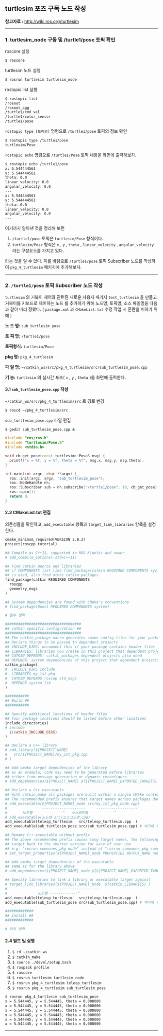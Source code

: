 ## turtlesim 포즈 구독 노드 작성

**참고자료 :** <http://wiki.ros.org/turtlesim>



---

### 1. turtlesim_node 구동 및 /turtle1/pose 토픽 확인


roscore 실행

```bash
$ roscore 
```

turtlesim 노드 실행

```bash
$ rosrun turtlesim turtlesim_node
```
rostopic list 실행

```bash
$ rostopic list
/rosout
/rosout_agg
/turtle1/cmd_vel
/turtle1/color_sensor
/turtle1/pose
```

`rostopic type [토픽명]`  명령으로  `/turtle1/pose` 토픽의 정보 확인

```bash
$ rostopic type /turtle1/pose 
turtlesim/Pose
```

`rostopic echo` 명령으로 `/turtle1/Pose` 토픽 내용을 화면에 출력해보자.

```bash
$ rostopic echo /turtle1/pose 
x: 5.544444561
y: 5.544444561
theta: 0.0
linear_velocity: 0.0
angular_velocity: 0.0
---
x: 5.544444561
y: 5.544444561
theta: 0.0
linear_velocity: 0.0
angular_velocity: 0.0
---
```

여기까지 알아낸 것을 정리해 보면

1. `/turtle1/pose` 토픽은 `turtlesim/Pose` 형식이다.
2. `turtlesim/Pose` 형식은 `x` ,  `y` ,  `theta` ,  `linear_velocity` ,  `angular_velocity` 라는 구성요소를 가지고 있다.

라는 것을 알 수 있다. 이를 바탕으로 `/turtle1/pose` 토픽 Subscriber 노드를 작성하여 `pkg_4_turtlesim` 패키지에 추가해보자.



---

### 2. `/turtle1/pose` 토픽 Subscriber 노드 작성

`turtlesim` 의 거북이 제어와 관련된 새로운 사용자 패키지 `test_turtlesim` 을 만들고 거북이를 키보드로 제어하는 노드 를 추가하기 위해 노드명, 토픽명, 소스 파일명을 다음과 같이 미리 정했다. ( `package.xml` 과 `CMakeList.txt` 수정 작업 시 혼란을 피하기 위해 )

**노  드  명:** `sub_turtlesim_pose`

**토  픽  명:** `/turtle1/pose`

**토픽형식:** `turtlesim/Pose`

**pkg    명:** `pkg_4_turtlesim`

**파  일  명:** `~/catkin_ws/src/pkg_4_turtlesim/src/sub_turtlesim_pose.cpp`

**기       능:** `turtlesim` 의 실시간 포즈( `x` ,  `y` ,  `theta` )를 화면에 출력한다. 

#### 3.1 `sub_turtlesim_pose.cpp` 작성

`~/catkin_ws/src/pkg_4_turtlesim/src` 로 경로 변경

```bash
$ roscd ~/pkg_4_turtlesim/src
```

`sub_turtlesim_pose.cpp` 파일 편집

```bash
$ gedit sub_turtlesim_pose.cpp &
```

```c++
#include "ros/ros.h"
#include "turtlesim/Pose.h"
#include <stdio.h>

void cb_get_pose(const turtlesim::Pose& msg) {
  printf("x = %f, y = %f, theta = %f", msg.x, msg.y, msg.theta);
}

int main(int argc, char **argv) {
  ros::init(argc, argv, "sub_turtlesim_pose");
  ros::NodeHandle nh;
  ros::Subscriber sub = nh.subscribe("/turtle1/pose", 10, cb_get_pose);
  ros::spin();
  return 0;
}
```



#### 2.3 CMakeList.txt 편집

의존성들을 확인하고,  `add_executable` 항목과 `target_link_libraries` 항목을 설정 한다.

```makefile
cmake_minimum_required(VERSION 2.8.3)
project(roscpp_tutorial)

## Compile as C++11, supported in ROS Kinetic and newer
# add_compile_options(-std=c++11)

## Find catkin macros and libraries
## if COMPONENTS list like find_package(catkin REQUIRED COMPONENTS xyz)
## is used, also find other catkin packages
find_package(catkin REQUIRED COMPONENTS
  roscpp
  geometry_msgs
)

## System dependencies are found with CMake's conventions
# find_package(Boost REQUIRED COMPONENTS system)

# 일부 생략

###################################
## catkin specific configuration ##
###################################
## The catkin_package macro generates cmake config files for your package
## Declare things to be passed to dependent projects
## INCLUDE_DIRS: uncomment this if your package contains header files
## LIBRARIES: libraries you create in this project that dependent projects also need
## CATKIN_DEPENDS: catkin_packages dependent projects also need
## DEPENDS: system dependencies of this project that dependent projects also need
catkin_package(
#  INCLUDE_DIRS include
#  LIBRARIES my_1st_pkg
#  CATKIN_DEPENDS roscpp std_msgs
#  DEPENDS system_lib
)

###########
## Build ##
###########

## Specify additional locations of header files
## Your package locations should be listed before other locations
include_directories(
# include
  ${catkin_INCLUDE_DIRS}
)

## Declare a C++ library
# add_library(${PROJECT_NAME}
#   src/${PROJECT_NAME}/my_1st_pkg.cpp
# )

## Add cmake target dependencies of the library
## as an example, code may need to be generated before libraries
## either from message generation or dynamic reconfigure
# add_dependencies(${PROJECT_NAME} ${${PROJECT_NAME}_EXPORTED_TARGETS} ${catkin_EXPORTED_TARGETS})

## Declare a C++ executable
## With catkin_make all packages are built within a single CMake context
## The recommended prefix ensures that target names across packages don't collide
# add_executable(${PROJECT_NAME}_node src/my_1st_pkg_node.cpp)
#                --------------------     -------------------
#       노드명 -------------^   소스코드명 -----------^
# add_executable(노드명 src/소스코드명.cpp)
add_executable(teleop_turtlesim   src/teleop_turtlesim.cpp  )
add_executable(sub_turtlesim_pose src/sub_turtlesim_pose.cpp) # 여기에 추가

## Rename C++ executable without prefix
## The above recommended prefix causes long target names, the following renames the
## target back to the shorter version for ease of user use
## e.g. "rosrun someones_pkg node" instead of "rosrun someones_pkg someones_pkg_node"
# set_target_properties(${PROJECT_NAME}_node PROPERTIES OUTPUT_NAME node PREFIX "")

## Add cmake target dependencies of the executable
## same as for the library above
# add_dependencies(${PROJECT_NAME}_node ${${PROJECT_NAME}_EXPORTED_TARGETS} ${catkin_EXPORTED_TARGETS})

## Specify libraries to link a library or executable target against
# target_link_libraries(${PROJECT_NAME}_node  ${catkin_LIBRARIES} )
#                       --------------------
#              노드명 -------------^
add_executable(teleop_turtlesim   src/teleop_turtlesim.cpp  )
add_executable(sub_turtlesim_pose src/sub_turtlesim_pose.cpp) # 여기에 추가

#############
## Install ##
#############

# 이하 생략
```



#### 2.4 빌드 및 실행

1. `$ cd ~/catkin_ws` 
2. `$ catkin_make` 
3. `$ source ./devel/setup.bash` 
4. `$ rospack profile` 
5. `$ roscore` 
6. `$ rosrun turtlesim turtlesim_node` 
7. `$ rosrun pkg_4_turtlesim teleop_turtlesim` 
8. `$ rosrun pkg_4_turtlesim sub_turtlesim_pose` 

```bash
$ rosrun pkg_4_turtlesim sub_turtlesim_pose
x = 5.544445, y = 5.544445, theta = 0.000000
x = 5.544445, y = 5.544445, theta = 0.000000
x = 5.544445, y = 5.544445, theta = 0.000000
x = 5.544445, y = 5.544445, theta = 0.000000
x = 5.544445, y = 5.544445, theta = 0.000000
x = 5.544445, y = 5.544445, theta = 0.000000
```





---

[^1]:**rospack** : ROS 패키지 관리 도구 rospack은 dpkg 와 pkg-config 의 일부분이다. rospack의 주된 기능은 ROS_ROOT 및   ROS_PACKAGE_PATH의 패키지를 크롤링하고 각 패키지의 manifest.xml을 읽고 구문을 분석하며 모든 패키지에 대한 완전한 의존성 트리를 구성하는 것이다.
[^2]: **rospack profile** : rospack의 성능은 매니페스트 파일을 포함하지 않는 매우 광범위하고 깊은 디렉토리 구조의 존재로 인해 악영향을 받을 수 있다. 이러한 디렉토리가 rospack의 검색 경로에 있으면, 패키지를 찾을 수 없다는 것을 발견하기 위해서만 크롤링하는 데 많은 시간을 소비 할 수 있다. 이러한 디렉토리에 rospack_nosubdirs 파일을 작성하여이 대기 시간을 방지 할 수 있다. rospack이 성가신 속도로 느리게 실행되는 것처럼 보이는 경우 profile 명령을 사용하여 크롤링 할 가장 느린 20 개의 트리를 인쇄하거나 profile --length = N을 사용하여 가장 느린 N 개의 트리를 인쇄 할 수 있다.

